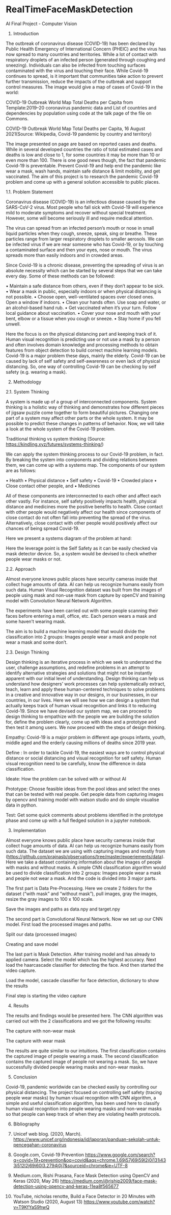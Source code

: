 # RealTimeFaceMaskDetection
AI Final Project - Computer Vision

1.	Introduction

The outbreak of coronavirus disease (COVID-19) has been declared by Public Health Emergency of International Concern (PHEIC) and the virus has now spread to many countries and territories. While a lot of contact with respiratory droplets of an infected person (generated through coughing and sneezing). Individuals can also be infected from touching surfaces contaminated with the virus and touching their face. While Covid-19 continues to spread, is it important that communities take action to prevent further transmission, reduce the impacts of the outbreak and support control measures. The image would give a map of cases of Covid-19 in the world:

 COVID-19 Outbreak World Map Total Deaths per Capita from Template:2019–20 coronavirus pandemic data and List of countries and dependencies by population using code at the talk page 
of the file on Commons.



COVID-19 Outbreak World Map Total Deaths per Capita, 16 August 2021(Source: Wikipedia, Covid-19 pandemic by country and territory)

The image presented on page are based on reported cases and deaths. While in several developed countries the ratio of total estimated cases and deaths is low and close to 1, for some countries it may be more than 10 or even more than 100. There is one good news though, the fact that pandemic Covid-19 is preventable. Prevent Covid-19 and help end the pandemic like wear a mask, wash hands, maintain safe distance & limit mobility, and get vaccinated. The aim of this project is to research the pandemic Covid-19 problem and come up with a general solution accessible to public places.



1.1.	 Problem Statement

Coronavirus disease (COVID-19) is an infectious disease caused by the SARS-CoV-2 virus. Most people who fall sick with Covid-19 will experience mild to moderate symptoms and recover without special treatment. However, some will become seriously ill and require medical attention. 

The virus can spread from an infected person’s mouth or nose in small liquid particles when they cough, sneeze, speak, sing or breathe. These particles range from larger respiratory droplets to smaller aerosols. We can be infected virus if we are near someone who has Covid-19, or by touching a contaminated surface and then your eyes, nose or mouth. The virus spreads more than easily indoors and in crowded areas.

 Since Covid-19 is a chronic disease, preventing the spreading of virus is an absolute necessity which can be started by several steps that we can take every day. Some of these methods can be followed:

•	Maintain a safe distance from others, even if they don’t appear to be sick.
•	Wear a mask in public, especially indoors or when physical distancing is not possible.
•	Choose open, well-ventilated spaces over closed ones. Open a window if indoors.
•	Clean your hands often. Use soap and water, or an alcohol-based hand rub.
•	Get vaccinated when it’s your turn. Follow local guidance about vaccination.
•	Cover your nose and mouth with your bent, elbow or a tissue when you cough or sneeze.
•	Stay home if you fell unwell.

Here the focus is on the physical distancing part and keeping track of it. Human visual recognition is predicting use or not use a mask by a person and often involves domain knowledge and processing methods to obtain features from object detection to build correct machine learning models. Covid-19 is a major problem these days, mainly the elderly. Covid-19 can be caused by lack of self safety and self-awareness or even lack of physical distancing. So, one way of controlling Covid-19 can be checking by self safety (e.g. wearing a mask).













2.	Methodology

2.1.	 System Thinking

A system is made up of a group of interconnected components. System thinking is a holistic way of thinking and demonstrates how different pieces of jigsaw puzzle come together to form beautiful pictures. Changing one part of a system may affect other parts or the whole system. It may be possible to predict these changes in patterns of behavior. Now, we will take a look at the whole system of the Covid-19 problem.

  

Traditional thinking vs system thinking (Source: https://kindling.xyz/futures/systems-thinking/)

We can apply the system thinking process to our Covid-19 problem, in fact. By breaking the system into components and dividing relations between them, we can come up with a systems map. The components of our system are as follows:

•	Health
•	Physical distance
•	Self safety
•	Covid-19
•	Crowded place
•	Close contact other people, and
•	Medicines




All of these components are interconnected to each other and affect each other vastly. For instance, self safety positively impacts health, physical distance and medicines more the positive benefits to health. Close contact with other people would negatively affect our health since components of close contact do not often fall into preventing the spread of the virus. Alternatively, close contact with other people would positively affect our chances of being spread Covid-19.

Here we present a systems diagram of the problem at hand:





 


Here the leverage point is the Self Safety as it can be easily checked via mask detector device. So, a system would be devised to check whether people wear masks or not. 








2.2.	 Approach 

Almost everyone knows public places have security cameras inside that collect huge amounts of data. AI can help us recognize humans easily from such data. Human Visual Recognition dataset was built from the images of people using mask and non-use mask from capture by openCV and training model with Convolution Neural Network Algorithm.

The experiments have been carried out with some people scanning their faces before entering a mall, office, etc. Each person wears a mask and some haven’t wearing mask.

The aim is to build a machine learning model that would divide the classification into 2 groups: Images people wear a mask and people not wear a mask and some don’t.

2.3.	 Design Thinking

Design thinking is an iterative process in which we seek to understand the user, challenge assumptions, and redefine problems in an attempt to identify alternative strategies and solutions that might not be instantly apparent with our initial level of understanding. Design thinking can help us understand how designers’ work processes can help systematically extract, teach, learn and apply these human-centered techniques to solve problems in a creative and innovative way in our designs, in our businesses, in our countries, in our lives. Here we will see how we can design a system that actually keeps track of human visual recognition and links it to reducing Covid-19. Since we have devised our system map, we can proceed to design thinking to empathize with the people we are building the solution for, define the problem clearly, come up with ideas and a prototype and then test it among users. We now proceed with the steps of design thinking. 

Empathy: Covid-19 is a major problem in different age groups infants, youth, middle aged and the erderly causing millions of deaths since 2019 year.

Define : In order to tackle Covid-19, the easiest ways are to control physical distance or social distancing and visual recognition for self safety. Human visual recognition need to be carefully, know the difference in data classification.

Ideate: How the problem can be solved with or without AI

Prototype: Choose feasible ideas from the pool ideas and select the ones that can be tested with real people. Get people data from capturing images by opencv and training model with watson studio and do simple visualise data in python.

Test: Get some quick comments about problems identified in the prototype phase and come up with a full fledged solution in a jupyter notebook.









3.	Implementation 

Almost everyone knows public place have security cameras inside that collect huge amounts of data. AI can help us recognize humans easily from such data. The dataset we are using with capturing images and mostly from (https://github.com/prajnasb/observations/tree/master/experiements/data). 
Here we take a dataset containing information about the images of people with masks and without masks. A simple CNN classification algorithm would be used to divide classification into 2 groups: Images people wear a mask and people not wear a mask. And the code is divided into 3 major parts.

The first part is Data Pre-Processing. Here we create 2 folders for the dataset (“with mask” and “without mask”), pull images, gray the images, resize the gray images to 100 x 100 scale.
 

 

 
Save the images and paths as data.npy and target.npy

The second part is Convolutional Neural Network. Now we set up our CNN model. First load the processed images and paths.

 

 
Split our data (processed images)

 
Creating and save model

 

The last part is Mask Detection. After training model and has already to applied camera. Select the model which has the highest accuracy. Next load the haarcascade classifier for detecting the face. And then started the video capture.	 

 


 
Load the model, cascade classifier for face detection, dictionary to show the results
 
Final step is starting the video capture

4.	Results 

The results and findings would be presented here.
The CNN algorithm was carried out with the 2 classifications and we got the following results: 

 

The capture with non-wear mask
 

The capture with wear mask

The results are quite similar to our intuitions. The first classification contains the captured image of people wearing a mask. The second classification contains the captured image of people not wearing a mask. So, we have successfully divided people wearing masks and non-wear masks.

5.	Conclusion 

Covid-19, pandemic worldwide can be checked easily by controlling our physical distancing. The project focused on controlling self safety (tracing people wear masks) by human visual recognition with CNN algorithm, a simple and useful classification algorithm, has been used here to classify human visual recognition into people wearing masks and non-wear masks so that people can keep track of when they are violating health protocols. 

6.	Bibliography 

1.	Unicef web blog. (2020, March). https://www.unicef.org/indonesia/id/laporan/panduan-sekolah-untuk-pencegahan-coronavirus 
2.	Google.com, Covid-19 Prevention
https://www.google.com/search?q=covid+19+prevention&oq=covid&aqs=chrome.1.69i57j69i59l2j0i131i433i512l2j69i60l3.2794j0j7&sourceid=chrome&ie=UTF-8 
3.	Medium.com, Rishi Prasana, Face Mask Detection using OpenCV and Keras (2020, May 26)
https://medium.com/@riship2009/face-mask-detection-using-opencv-and-keras-11ea8f565677 
4.	YouTube, nicholas renotte, Build a Face Detector in 20 Minutes with Watson Studio (2020, August 13)
https://www.youtube.com/watch?v=T9KfYaS9hwQ 

